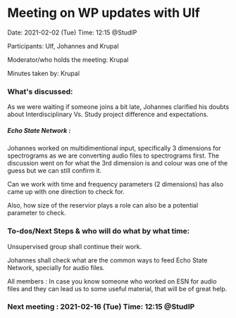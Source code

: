 # Meeting on WP updates with Ulf
Date: 2021-02-02 (Tue) Time: 12:15 @StudIP

Participants: Ulf, Johannes and Krupal

Moderator/who holds the meeting: Krupal

Minutes taken by: Krupal

### What's discussed:
As we were waiting if someone joins a bit late, Johannes clarified his doubts about Interdisciplinary Vs. Study project difference and expectations.

##### Echo State Network :
Johannes worked on multidimentional input, specifically 3 dimensions for spectrograms as we are converting audio files to spectrograms first. The discussion went on for what the 3rd dimension is and colour was one of the guess but we can still confirm it.

Can we work with time and frequency parameters (2 dimensions) has also came up with one direction to check for.

Also, how size of the reservior plays a role can also be a potential parameter to check.

### To-dos/Next Steps & who will do what by what time:
Unsupervised group shall continue their work.

Johannes shall check what are the common ways to feed Echo State Network, specially for audio files.

All members : In case you know someone who worked on ESN for audio files and they can lead us to some useful material, that will be of great help.

### Next meeting : 2021-02-16 (Tue) Time: 12:15 @StudIP
